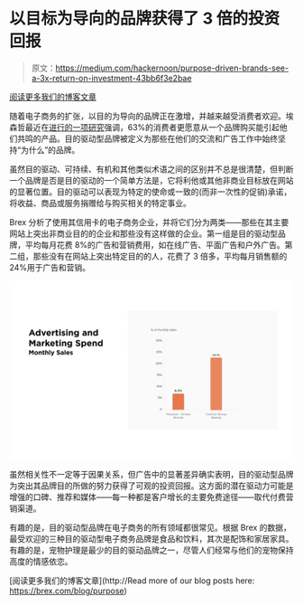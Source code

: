 # 以目标为导向的品牌获得了 3 倍的投资回报

> 原文：<https://medium.com/hackernoon/purpose-driven-brands-see-a-3x-return-on-investment-43bb6f3e2bae>

[阅读更多我们的博客文章](https://brex.com/blog/purpose)

随着电子商务的扩张，以目的为导向的品牌正在激增，并越来越受消费者欢迎。埃森哲最近在[进行的一项研究](http://accenture.com/brandpurpose)强调，63%的消费者更愿意从一个品牌购买能引起他们共鸣的产品。目的驱动型品牌被定义为那些在他们的交流和广告工作中始终坚持“为什么”的品牌。

虽然目的驱动、可持续、有机和其他类似术语之间的区别并不总是很清楚，但判断一个品牌是否是目的驱动的一个简单方法是，它将利他或其他非商业目标放在网站的显著位置。目的驱动可以表现为特定的使命或一致的(而非一次性的促销)承诺，将收益、商品或服务捐赠给与购买相关的特定事业。

Brex 分析了使用其信用卡的电子商务企业，并将它们分为两类——那些在其主要网站上突出非商业目的的企业和那些没有这样做的企业。第一组是目的驱动型品牌，平均每月花费 8%的广告和营销费用，如在线广告、平面广告和户外广告。第二组，那些没有在网站上突出特定目的的人，花费了 3 倍多，平均每月销售额的 24%用于广告和营销。

![](img/9ff5525753446c84b5caf644995bd44b.png)

虽然相关性不一定等于因果关系，但广告中的显著差异确实表明，目的驱动型品牌为突出其品牌目的所做的努力获得了可观的投资回报。这方面的潜在驱动力可能是增强的口碑、推荐和媒体——每一种都是客户增长的主要免费途径——取代付费营销渠道。

有趣的是，目的驱动型品牌在电子商务的所有领域都很常见。根据 Brex 的数据，最受欢迎的三种目的驱动型电子商务品牌是食品和饮料，其次是配饰和家居家具。有趣的是，宠物护理是最少的目的驱动品牌之一，尽管人们经常与他们的宠物保持高度的情感依恋。

[阅读更多我们的博客文章](http://Read more of our blog posts here: https://brex.com/blog/purpose)